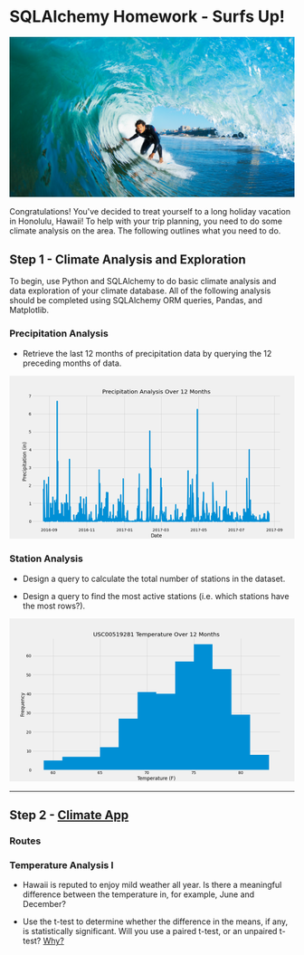 # SQLAlchemy Homework - Surfs Up!

![surfs-up.png](images/surfs-up.png)

Congratulations! You've decided to treat yourself to a long holiday vacation in Honolulu, Hawaii! To help with your trip planning, you need to do some climate analysis on the area. The following outlines what you need to do.

## Step 1 - Climate Analysis and Exploration

To begin, use Python and SQLAlchemy to do basic climate analysis and data exploration of your climate database. All of the following analysis should be completed using SQLAlchemy ORM queries, Pandas, and Matplotlib.


### Precipitation Analysis

* Retrieve the last 12 months of precipitation data by querying the 12 preceding months of data.

 ![precipitation](images/precipitation_line_chart.PNG)

### Station Analysis

* Design a query to calculate the total number of stations in the dataset.

* Design a query to find the most active stations (i.e. which stations have the most rows?).


 ![station-histogram](images/station_temp.PNG)

- - -

## Step 2 - [Climate App](https://github.com/RobSalazar/sqlalchemy-challenge/blob/main/app.py)



### Routes



### Temperature Analysis I

* Hawaii is reputed to enjoy mild weather all year. Is there a meaningful difference between the temperature in, for example, June and December?

* Use the t-test to determine whether the difference in the means, if any, is statistically significant. Will you use a paired t-test, or an unpaired t-test? [Why?](https://github.com/RobSalazar/sqlalchemy-challenge/blob/main/temp_analysis_bonus_1_starter.ipynb)
